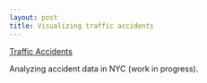 ```yaml
---
layout: post
title: Visualizing traffic accidents
---
```


[Traffic Accidents](https://github.com/JoomiK/Accidents/blob/master/Accidents.ipynb)

Analyzing accident data in NYC (work in progress).
